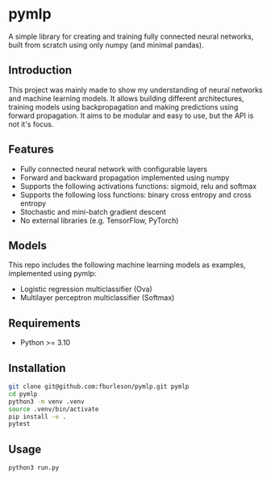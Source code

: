 # pymlp
A simple library for creating and training fully connected neural networks, built from scratch using only numpy (and minimal pandas).

## Introduction
This project was mainly made to show my understanding of neural networks and machine learning models. It allows building different architectures, training models using backpropagation and making predictions using forward propagation. It aims to be modular and easy to use, but the API is not it's focus.

## Features
- Fully connected neural network with configurable layers
- Forward and backward propagation implemented using numpy
- Supports the following activations functions: sigmoid, relu and softmax
- Supports the following loss functions: binary cross entropy and cross entropy
- Stochastic and mini-batch gradient descent
- No external libraries (e.g. TensorFlow, PyTorch)

##  Models
This repo includes the following machine learning models as examples, implemented using pymlp:
-   Logistic regression multiclassifier (Ova)
-   Multilayer perceptron multiclassifier (Softmax)

## Requirements
- Python >= 3.10

## Installation
```bash
git clone git@github.com:fburleson/pymlp.git pymlp
cd pymlp
python3 -m venv .venv
source .venv/bin/activate 
pip install -e .
pytest
```

## Usage
```bash
python3 run.py
```

